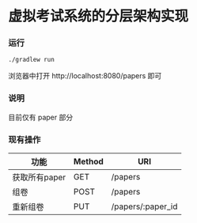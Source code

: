 # 虚拟考试系统的分层架构实现

### 运行

```bash
./gradlew run
```

浏览器中打开 http://localhost:8080/papers 即可



### 说明

目前仅有 paper 部分



### 现有操作

| 功能          | Method | URI               |
| ------------- | ------ | ----------------- |
| 获取所有paper | GET    | /papers           |
| 组卷          | POST   | /papers           |
| 重新组卷      | PUT    | /papers/:paper_id |